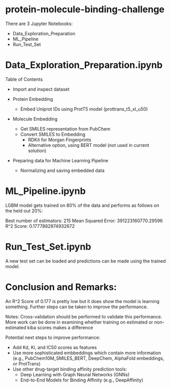 # protein-molecule-binding-challenge
There are 3 Jupyter Notebooks:
- Data_Exploration_Preparation
- ML_Pipeline
- Run_Test_Set

# Data_Exploration_Preparation.ipynb
Table of Contents
- Import and inspect dataset
- Protein Embedding
    - Embed Uniprot IDs using ProtT5 model (prottrans_t5_xl_u50)

- Molecule Embedding
    - Get SMILES representation from PubChem
    - Convert SMILES to Embedding
        - RDKit for Morgan Fingerprints
        - Alternative option, using BERT model (not used in current solution)
- Preparing data for Machine Learning Pipeline
    - Normalizing and saving embedded data
 
# ML_Pipeline.ipynb
LGBM model gets trained on 80% of the data and performs as follows on the held out 20%:

Best number of estimators: 215
Mean Squared Error: 391223160770.29596
R^2 Score: 0.1777882974932672

# Run_Test_Set.ipynb
A new test set can be loaded and predictions can be made using the trained model.

# Conclusion and Remarks:
An R^2 Score of 0.177 is pretty low but it does show the model is learning something. Further steps can be taken to improve the performance.

Notes:
Cross-validation should be performed to validate this performance.
More work can be done in examining whether training on estimated or non-estimated kiba scores makes a difference

Potential next steps to improve performance:
- Add Kd, Ki, and IC50 scores as features
- Use more sophisticated embbeddings which contain more information (e.g., PubChem10M_SMILES_BERT, DeepChem, AlphaFold embeddings, or ProtTrans)
- Use other drug-target binding affinity prediction tools:
    - Deep Learning with Graph Neural Networks (GNNs)
    - End-to-End Models for Binding Affinity (e.g., DeepAffinity)
